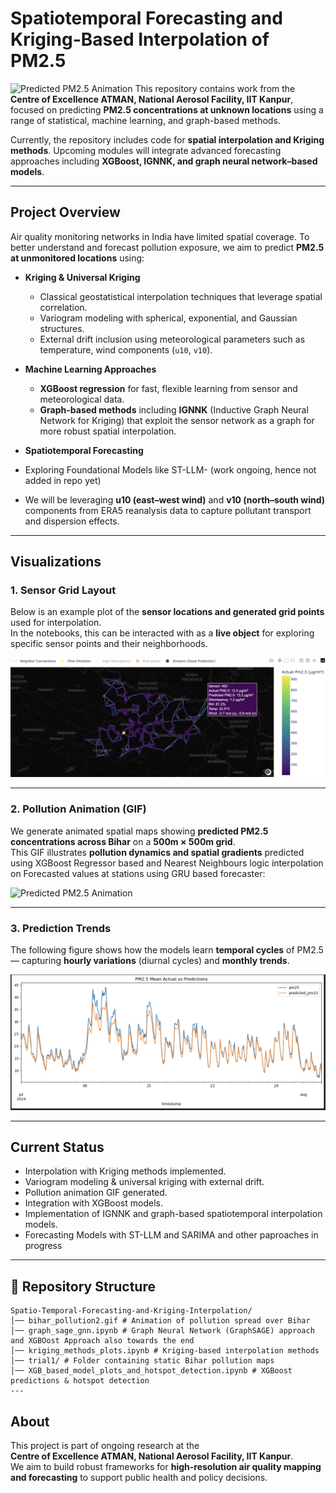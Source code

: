 # Spatiotemporal Forecasting and Kriging-Based Interpolation of PM2.5
![Predicted PM2.5 Animation](bihar_pollution2.gif)
This repository contains work from the **Centre of Excellence ATMAN, National Aerosol Facility, IIT Kanpur**, focused on predicting **PM2.5 concentrations at unknown locations** using a range of statistical, machine learning, and graph-based methods.  

Currently, the repository includes code for **spatial interpolation and Kriging methods**. Upcoming modules will integrate advanced forecasting approaches including **XGBoost, IGNNK, and graph neural network–based models**.

---

##  Project Overview

Air quality monitoring networks in India have limited spatial coverage. To better understand and forecast pollution exposure, we aim to predict **PM2.5 at unmonitored locations** using:

- **Kriging & Universal Kriging**  
  - Classical geostatistical interpolation techniques that leverage spatial correlation.  
  - Variogram modeling with spherical, exponential, and Gaussian structures.  
  - External drift inclusion using meteorological parameters such as temperature, wind components (`u10`, `v10`).  

- **Machine Learning Approaches**  
  - **XGBoost regression** for fast, flexible learning from sensor and meteorological data.  
  - **Graph-based methods** including **IGNNK** (Inductive Graph Neural Network for Kriging) that exploit the sensor network as a graph for more robust spatial interpolation.  

- **Spatiotemporal Forecasting**
-  Exploring Foundational Models like ST-LLM- (work ongoing, hence not added in repo yet)
  - We will be leveraging **u10 (east–west wind)** and **v10 (north–south wind)** components from ERA5 reanalysis data to capture pollutant transport and dispersion effects.  

---

##  Visualizations

### 1. Sensor Grid Layout
Below is an example plot of the **sensor locations and generated grid points** used for interpolation.  
In the notebooks, this can be interacted with as a **live object** for exploring specific sensor points and their neighborhoods.  

![Sensor Grid Layout](sensor_grid.png)

---

### 2. Pollution Animation (GIF)
We generate animated spatial maps showing **predicted PM2.5 concentrations across Bihar** on a **500m × 500m grid**.  
This GIF illustrates **pollution dynamics and spatial gradients** predicted using XGBoost Regressor based and Nearest Neighbours logic interpolation on Forecasted values at stations using GRU based forecaster:  

![Predicted PM2.5 Animation](bihar_pollution_forecasted.gif)

---

### 3. Prediction Trends
The following figure shows how the models learn **temporal cycles** of PM2.5 — capturing **hourly variations** (diurnal cycles) and **monthly trends**.  

![Prediction Trends](prediction_trends.png)

---

##  Current Status

-  Interpolation with Kriging methods implemented.  
-  Variogram modeling & universal kriging with external drift.  
-  Pollution animation GIF generated.  
-  Integration with XGBoost models.  
-  Implementation of IGNNK and graph-based spatiotemporal interpolation models.
-  Forecasting Models with ST-LLM and SARIMA and other paproaches in progress

---

## 📂 Repository Structure
```
Spatio-Temporal-Forecasting-and-Kriging-Interpolation/
│── bihar_pollution2.gif # Animation of pollution spread over Bihar
│── graph_sage_gnn.ipynb # Graph Neural Network (GraphSAGE) approach and XGBOost Approach also towards the end
│── kriging_methods_plots.ipynb # Kriging-based interpolation methods
│── trial1/ # Folder containing static Bihar pollution maps
│── XGB_based_model_plots_and_hotspot_detection.ipynb # XGBoost predictions & hotspot detection
---
```

## About

This project is part of ongoing research at the  
**Centre of Excellence ATMAN, National Aerosol Facility, IIT Kanpur**.  
We aim to build robust frameworks for **high-resolution air quality mapping and forecasting** to support public health and policy decisions.
